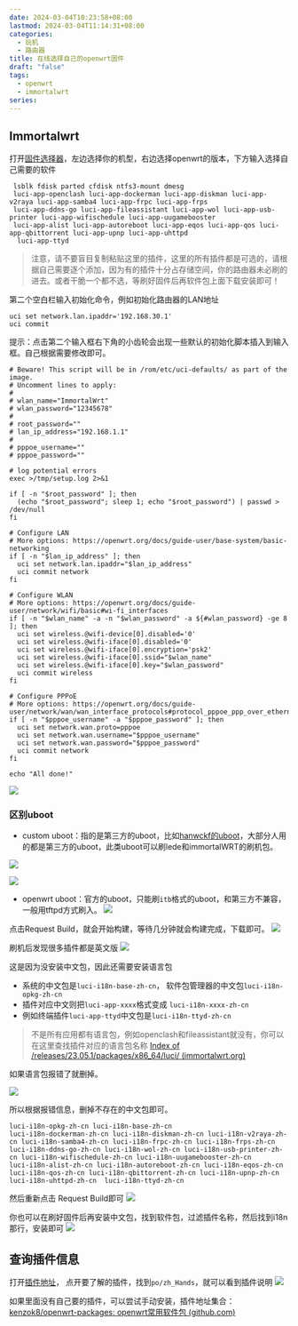 ```yaml
---
date: 2024-03-04T10:23:58+08:00
lastmod: 2024-03-04T11:14:31+08:00
categories:
  - 玩机
  - 路由器
title: 在线选择自己的openwrt固件
draft: "false"
tags:
  - openwrt
  - immortalwrt
series:
---
```


## Immortalwrt
打开[固件选择器](https://firmware-selector.immortalwrt.org/)，左边选择你的机型，右边选择openwrt的版本，下方输入选择自己需要的软件
```
 lsblk fdisk parted cfdisk ntfs3-mount dmesg
 luci-app-openclash luci-app-dockerman luci-app-diskman luci-app-v2raya luci-app-samba4 luci-app-frpc luci-app-frps
 luci-app-ddns-go luci-app-fileassistant luci-app-wol luci-app-usb-printer luci-app-wifischedule luci-app-uugamebooster
 luci-app-alist luci-app-autoreboot luci-app-eqos luci-app-qos luci-app-qbittorrent luci-app-upnp luci-app-uhttpd
  luci-app-ttyd
```
> 注意，请不要盲目复制粘贴这里的插件，这里的所有插件都是可选的，请根据自己需要逐个添加，因为有的插件十分占存储空间，你的路由器未必刷的进去。或者干脆一个都不选，等刷好固件后再软件包上面下载安装即可！

第二个空白栏输入初始化命令，例如初始化路由器的LAN地址
```
uci set network.lan.ipaddr='192.168.30.1'
uci commit
```

提示：点击第二个输入框右下角的小齿轮会出现一些默认的初始化脚本插入到输入框。自己根据需要修改即可。
```
# Beware! This script will be in /rom/etc/uci-defaults/ as part of the image.
# Uncomment lines to apply:
#
# wlan_name="ImmortalWrt"
# wlan_password="12345678"
#
# root_password=""
# lan_ip_address="192.168.1.1"
#
# pppoe_username=""
# pppoe_password=""

# log potential errors
exec >/tmp/setup.log 2>&1

if [ -n "$root_password" ]; then
  (echo "$root_password"; sleep 1; echo "$root_password") | passwd > /dev/null
fi

# Configure LAN
# More options: https://openwrt.org/docs/guide-user/base-system/basic-networking
if [ -n "$lan_ip_address" ]; then
  uci set network.lan.ipaddr="$lan_ip_address"
  uci commit network
fi

# Configure WLAN
# More options: https://openwrt.org/docs/guide-user/network/wifi/basic#wi-fi_interfaces
if [ -n "$wlan_name" -a -n "$wlan_password" -a ${#wlan_password} -ge 8 ]; then
  uci set wireless.@wifi-device[0].disabled='0'
  uci set wireless.@wifi-iface[0].disabled='0'
  uci set wireless.@wifi-iface[0].encryption='psk2'
  uci set wireless.@wifi-iface[0].ssid="$wlan_name"
  uci set wireless.@wifi-iface[0].key="$wlan_password"
  uci commit wireless
fi

# Configure PPPoE
# More options: https://openwrt.org/docs/guide-user/network/wan/wan_interface_protocols#protocol_pppoe_ppp_over_ethernet
if [ -n "$pppoe_username" -a "$pppoe_password" ]; then
  uci set network.wan.proto=pppoe
  uci set network.wan.username="$pppoe_username"
  uci set network.wan.password="$pppoe_password"
  uci commit network
fi

echo "All done!"
```



![](Pasted%20image%2020240304102407.png)

### 区别uboot
- custom uboot：指的是第三方的uboot，比如[hanwckf的uboot](https://github.com/hanwckf/bl-mt798x/releases/tag/20240123)，大部分人用的都是第三方的uboot，此类uboot可以刷lede和immortalWRT的刷机包。

![](Pasted%20image%2020240306194327.png)

![](Pasted%20image%2020240306193706.png)

- openwrt uboot：官方的uboot，只能刷`itb`格式的uboot，和第三方不兼容，一般用tftpd方式刷入。
![](Pasted%20image%2020240306193724.png)


点击Request Build，就会开始构建，等待几分钟就会构建完成，下载即可。
![](Pasted%20image%2020240304103220.png)


刷机后发现很多插件都是英文版
![](Pasted%20image%2020240304111143.png)

这是因为没安装中文包，因此还需要安装语言包
- 系统的中文包是`luci-i18n-base-zh-cn`， 软件包管理器的中文包`luci-i18n-opkg-zh-cn`
- 插件对应中文则把`luci-app-xxxx`格式变成 `luci-i18n-xxxx-zh-cn`
- 例如终端插件`luci-app-ttyd`中文包是`luci-i18n-ttyd-zh-cn`

> 不是所有应用都有语言包，例如openclash和fileassistant就没有，你可以在这里查找插件对应的语言包名称 [Index of /releases/23.05.1/packages/x86_64/luci/ (immortalwrt.org)](https://downloads.immortalwrt.org/releases/23.05.1/packages/x86_64/luci/)

如果语言包报错了就删掉。

![](Pasted%20image%2020240305082501.png)

所以根据报错信息，删掉不存在的中文包即可。
```
luci-i18n-opkg-zh-cn luci-i18n-base-zh-cn 
luci-i18n-dockerman-zh-cn luci-i18n-diskman-zh-cn luci-i18n-v2raya-zh-cn luci-i18n-samba4-zh-cn luci-i18n-frpc-zh-cn luci-i18n-frps-zh-cn
luci-i18n-ddns-go-zh-cn luci-i18n-wol-zh-cn luci-i18n-usb-printer-zh-cn luci-i18n-wifischedule-zh-cn luci-i18n-uugamebooster-zh-cn
luci-i18n-alist-zh-cn luci-i18n-autoreboot-zh-cn luci-i18n-eqos-zh-cn luci-i18n-qos-zh-cn luci-i18n-qbittorrent-zh-cn luci-i18n-upnp-zh-cn luci-i18n-uhttpd-zh-cn  luci-i18n-ttyd-zh-cn
```

然后重新点击 Request Build即可
![](Pasted%20image%2020240305083925.png)


你也可以在刷好固件后再安装中文包，找到软件包，过滤插件名称，然后找到i18n那行，安装即可
![](Pasted%20image%2020240305090730.png)



##  查询插件信息
打开[插件地址](https://github.com/immortalwrt/luci/tree/master/applications)， 点开要了解的插件，找到`po/zh_Hands`，就可以看到插件说明
![](Pasted%20image%2020240307173245.png)



如果里面没有自己要的插件，可以尝试手动安装，插件地址集合： [kenzok8/openwrt-packages: openwrt常用软件包 (github.com)](https://github.com/kenzok8/openwrt-packages)